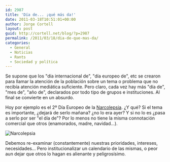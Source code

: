 ```yaml
---
id: 2987
title: 'Día de... ¡qué más da!'
date: 2011-03-18T10:51:01+00:00
author: Jorge Cortell
layout: post
guid: http://cortell.net/blog/?p=2987
permalink: /2011/03/18/dia-de-que-mas-da/
categories:
  - General
  - Noticias
  - Rants
  - Sociedad y polí­tica
---
```

Se supone que los "día internacional de", "día europeo de", etc se crearon para llamar la atención de la población sobre un tema o problema que no recibía atención mediática suficiente. Pero claro, cada vez hay más "día de", "mes de", "año de", declarados por todo tipo de grupos e instituciones. Al final se convierte en un absurdo.

Hoy por ejemplo es el 2º Día Europeo de la [Narcolepsia](http://www.narcolepsia.org/). ¿Y qué? Si el tema es importante, ¿dejará de serlo mañana? ¿no lo era ayer? Y si no lo es ¿pasa a serlo por ser "el día de"? Por lo menos no tiene la misma connotación comercial que otros (enamorados, madre, navidad...).

<img class="aligncenter" src="http://www.narcolepsia.org/resources/_wsb_317x407_cataplexy-statue.jpg" alt="Narcolepsia" />

Debemos re-examinar (constantemente) nuestras prioridades, intereses, necesidades... Pero institucionalizar un calendario de las mismas, o peor aun dejar que otros lo hagan es alienante y peligrosísimo.